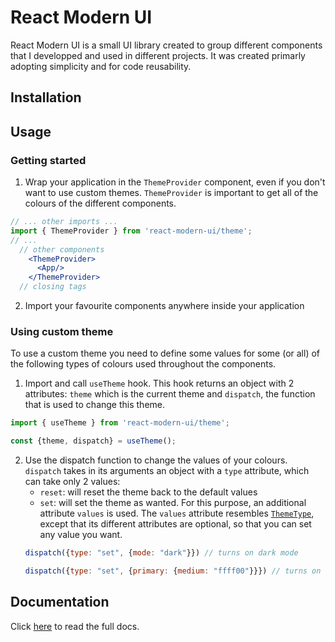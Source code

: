 # React Modern UI
React Modern UI is a small UI library created to group different components that I developped and used in different projects. It was created primarly adopting simplicity and for code reusability.

## Installation

## Usage
### Getting started
1. Wrap your application in the `ThemeProvider` component, even if you don't want to use custom themes. `ThemeProvider` is important to get all of the colours of the different components.
```jsx
// ... other imports ...
import { ThemeProvider } from 'react-modern-ui/theme';
// ...
  // other components
    <ThemeProvider>
      <App/>
    </ThemeProvider>
  // closing tags
```
2. Import your favourite components anywhere inside your application

### Using custom theme
To use a custom theme you need to define some values for some (or all) of the following types of colours used throughout the components.
1. Import and call `useTheme` hook. This hook returns an object with 2 attributes: `theme` which is the current theme and `dispatch`, the function that is used to change this theme.
```jsx
import { useTheme } from 'react-modern-ui/theme';
```
```jsx
const {theme, dispatch} = useTheme();
```
2. Use the dispatch function to change the values of your colours. `dispatch` takes in its arguments an object with a `type` attribute, which can take only 2 values:
	- `reset`: will reset the theme back to the default values
	- `set`: will set the theme as wanted. For this purpose, an additional attribute `values` is used. The `values` attribute resembles [`ThemeType`](docs.md#themetype), except that its different attributes are optional, so that you can set any value you want.
	```jsx
	dispatch({type: "set", {mode: "dark"}}) // turns on dark mode
	```
	```jsx
	dispatch({type: "set", {primary: {medium: "ffff00"}}}) // turns on dark mode
	```

## Documentation
Click [here](docs.md) to read the full docs.